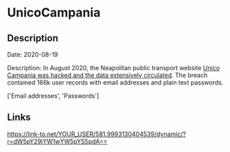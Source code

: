 # UnicoCampania

## Description

Date: 2020-08-19

Description:
In August 2020, the Neapolitan public transport website <a href="https://www.fanpage.it/napoli/unico-campania-hackerato-il-sito-65mila-email-e-password-di-utenti-in-rete-subito-disattivati/" target="_blank" rel="noopener">Unico Campania was hacked and the data extensively circulated</a>. The breach contained 166k user records with email addresses and plain text passwords.


['Email addresses', 'Passwords']

## Links

https://link-to.net/YOUR_USER/581.9993130404539/dynamic/?r=dW5pY29jYW1wYW5pYS5pdA==